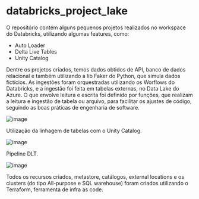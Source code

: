 # databricks_project_lake

O repositório contém alguns pequenos projetos realizados no workspace do Databricks, utilizando algumas features, como: 
- Auto Loader
- Delta Live Tables
- Unity Catalog

Dentre os projetos criados, temos dados obtidos de API, banco de dados relacional e também utilizando a lib Faker do Python, que simula dados fictícios. 
As ingestões foram orquestradas utilizando os Worflows do Databricks, e a ingestão foi feita em tabelas externas, no Data Lake do Azure. 
O que envolve leitura e escrita foi definido por funções, que realizam a leitura e ingestão de tabela ou arquivo, para facilitar os ajustes de código, seguindo as boas práticas de engenharia de software.

![image](https://github.com/brunclopes-lab/databricks_project_lake/assets/156497494/0b510b08-2f15-4af6-a5ce-578af2c08dcb)

Utilização da linhagem de tabelas com o Unity Catalog.

![image](https://github.com/brunclopes-lab/databricks_project_lake/assets/156497494/19d0f28c-8890-4411-8589-91fdee578526)

Pipeline DLT.

![image](https://github.com/brunclopes-lab/databricks_project_lake/assets/156497494/684d8a3e-b93c-4b64-aa87-b82545a14de3)


Todos os recursos criados, metastore, catálogos, external locations e os clusters (do tipo All-purpose e SQL warehouse) foram criados utilizando o Terraform, ferramenta de 
infra as code.
